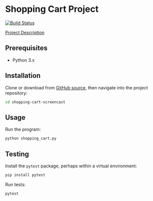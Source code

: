 # Shopping Cart Project

[![Build Status](https://travis-ci.com/s2t2/shopping-cart-screencast.svg?branch=master)](https://travis-ci.com/s2t2/shopping-cart-screencast)

[Project Description](https://github.com/prof-rossetti/georgetown-opim-243-201901/blob/master/projects/shopping-cart.md#requirements)

## Prerequisites

  + Python 3.x

## Installation

Clone or download from [GitHub source](https://github.com/s2t2/shopping-cart-screencast), then navigate into the project repository:

```sh
cd shopping-cart-screencast
```

## Usage

Run the program:

```py
python shopping_cart.py
```

## Testing

Install the `pytest` package, perhaps within a virtual environment:

```sh
pip install pytest
```

Run tests:

```py
pytest
```
